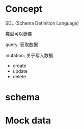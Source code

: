 # Concept

SDL \(Schema Definition Language\)

类型可以嵌套

query: 获取数据

mutation: 关于写入数据

* create
* update 
* delete

# 

# 

# schema

# Mock data



